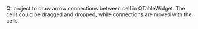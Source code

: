 Qt project to draw arrow connections between cell in QTableWidget.
The cells could be dragged and dropped, while connections are moved with the cells.